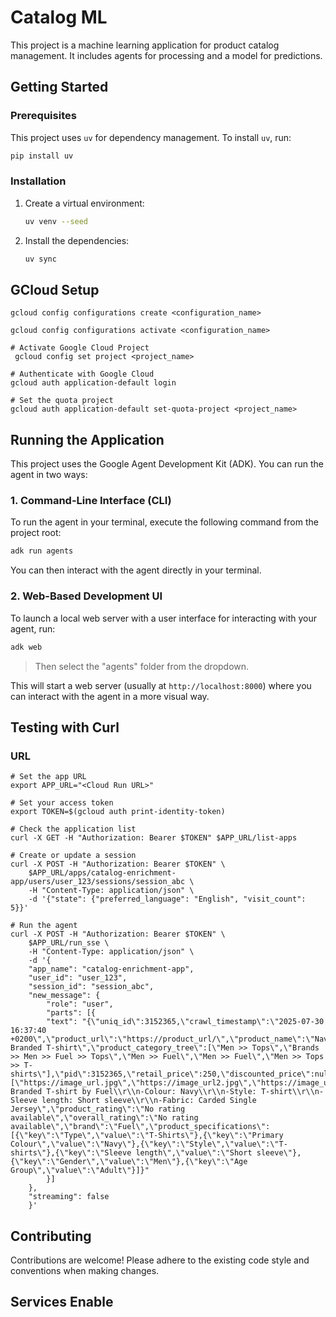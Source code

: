 # Catalog ML

This project is a machine learning application for product catalog management. It includes agents for processing and a model for predictions.

## Getting Started

### Prerequisites

This project uses `uv` for dependency management. To install `uv`, run:

```bash
pip install uv
```

### Installation

1.  Create a virtual environment:
    ```bash
    uv venv --seed
    ```
2.  Install the dependencies:
    ```bash
    uv sync
    ```
## GCloud Setup

```shell
gcloud config configurations create <configuration_name>
```

```shell
gcloud config configurations activate <configuration_name>
```

```shell
# Activate Google Cloud Project
 gcloud config set project <project_name>
```

```shell
# Authenticate with Google Cloud
gcloud auth application-default login
```

```shell
# Set the quota project
gcloud auth application-default set-quota-project <project_name>
```

## Running the Application

This project uses the Google Agent Development Kit (ADK). You can run the agent in two ways:

### 1. Command-Line Interface (CLI)

To run the agent in your terminal, execute the following command from the project root:

```bash
adk run agents
```

You can then interact with the agent directly in your terminal.

### 2. Web-Based Development UI

To launch a local web server with a user interface for interacting with your agent, run:

```bash
adk web
```

> Then select the "agents" folder from the dropdown.

This will start a web server (usually at `http://localhost:8000`) where you can interact with the agent in a more visual way.

## Testing with Curl

### URL
<Your Cloud RUN URL>

```shell
# Set the app URL
export APP_URL="<Cloud Run URL>"
```

```shell
# Set your access token
export TOKEN=$(gcloud auth print-identity-token)
```

```shell
# Check the application list
curl -X GET -H "Authorization: Bearer $TOKEN" $APP_URL/list-apps
```

```shell
# Create or update a session
curl -X POST -H "Authorization: Bearer $TOKEN" \
    $APP_URL/apps/catalog-enrichment-app/users/user_123/sessions/session_abc \
    -H "Content-Type: application/json" \
    -d '{"state": {"preferred_language": "English", "visit_count": 5}}'
```

```shell
# Run the agent
curl -X POST -H "Authorization: Bearer $TOKEN" \
    $APP_URL/run_sse \
    -H "Content-Type: application/json" \
    -d '{
    "app_name": "catalog-enrichment-app",
    "user_id": "user_123",
    "session_id": "session_abc",
    "new_message": {
        "role": "user",
        "parts": [{
        "text": "{\"uniq_id\":3152365,\"crawl_timestamp\":\"2025-07-30 16:37:40 +0200\",\"product_url\":\"https://product_url/\",\"product_name\":\"Navy Branded T-shirt\",\"product_category_tree\":[\"Men >> Tops\",\"Brands >> Men >> Fuel >> Tops\",\"Men >> Fuel\",\"Men >> Fuel\",\"Men >> Tops >> T-shirts\"],\"pid\":3152365,\"retail_price\":250,\"discounted_price\":null,\"images\":[\"https://image_url.jpg\",\"https://image_url2.jpg\",\"https://image_url3.jpg\"],\"is_FK_Advantage_product\":\"FALSE\",\"description\":\"Navy Branded T-shirt by Fuel\\r\\n-Colour: Navy\\r\\n-Style: T-shirt\\r\\n-Sleeve length: Short sleeve\\r\\n-Fabric: Carded Single Jersey\",\"product_rating\":\"No rating available\",\"overall_rating\":\"No rating available\",\"brand\":\"Fuel\",\"product_specifications\":[{\"key\":\"Type\",\"value\":\"T-Shirts\"},{\"key\":\"Primary Colour\",\"value\":\"Navy\"},{\"key\":\"Style\",\"value\":\"T-shirts\"},{\"key\":\"Sleeve length\",\"value\":\"Short sleeve\"},{\"key\":\"Gender\",\"value\":\"Men\"},{\"key\":\"Age Group\",\"value\":\"Adult\"}]}"
        }]
    },
    "streaming": false
    }'
```




## Contributing

Contributions are welcome! Please adhere to the existing code style and conventions when making changes.


## Services Enable
